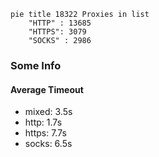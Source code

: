 
```mermaid
pie title 18322 Proxies in list
    "HTTP" : 13685
    "HTTPS": 3079
    "SOCKS" : 2986
```

### Some Info
#### Average Timeout

- mixed: 3.5s
- http: 1.7s
- https: 7.7s
- socks: 6.5s